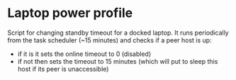 # Laptop power profile

Script for changing standby timeout for a docked laptop.
It runs periodically from the task scheduler (~15 minutes) and checks if a peer host is up:
 - if it is it sets the online timeout to 0 (disabled)
 - if not then sets the timeout to 15 minutes
(which will put to sleep this host if its peer is unaccessible)



